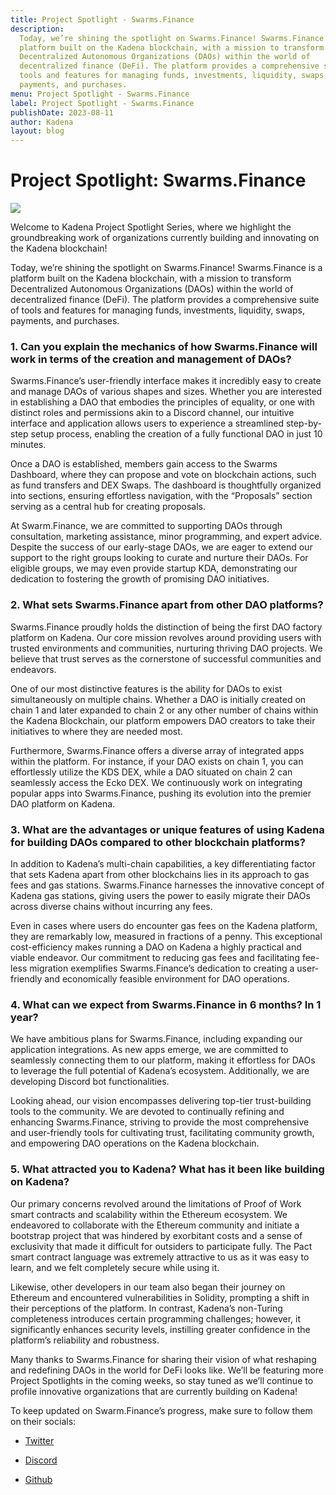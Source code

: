 ```yaml
---
title: Project Spotlight - Swarms.Finance
description:
  Today, we’re shining the spotlight on Swarms.Finance! Swarms.Finance is a
  platform built on the Kadena blockchain, with a mission to transform
  Decentralized Autonomous Organizations (DAOs) within the world of
  decentralized finance (DeFi). The platform provides a comprehensive suite of
  tools and features for managing funds, investments, liquidity, swaps,
  payments, and purchases.
menu: Project Spotlight - Swarms.Finance
label: Project Spotlight - Swarms.Finance
publishDate: 2023-08-11
author: Kadena
layout: blog
---
```


# Project Spotlight: Swarms.Finance

![](/assets/blog/2023/1_o2Ry6xVk_GnK-GvZrICtew.webp)

Welcome to Kadena Project Spotlight Series, where we highlight the
groundbreaking work of organizations currently building and innovating on the
Kadena blockchain!

Today, we’re shining the spotlight on Swarms.Finance! Swarms.Finance is a
platform built on the Kadena blockchain, with a mission to transform
Decentralized Autonomous Organizations (DAOs) within the world of decentralized
finance (DeFi). The platform provides a comprehensive suite of tools and
features for managing funds, investments, liquidity, swaps, payments, and
purchases.

### **1. Can you explain the mechanics of how Swarms.Finance will work in terms of the creation and management of DAOs?**

Swarms.Finance’s user-friendly interface makes it incredibly easy to create and
manage DAOs of various shapes and sizes. Whether you are interested in
establishing a DAO that embodies the principles of equality, or one with
distinct roles and permissions akin to a Discord channel, our intuitive
interface and application allows users to experience a streamlined step-by-step
setup process, enabling the creation of a fully functional DAO in just 10
minutes.

Once a DAO is established, members gain access to the Swarms Dashboard, where
they can propose and vote on blockchain actions, such as fund transfers and DEX
Swaps. The dashboard is thoughtfully organized into sections, ensuring
effortless navigation, with the “Proposals” section serving as a central hub for
creating proposals.

At Swarm.Finance, we are committed to supporting DAOs through consultation,
marketing assistance, minor programming, and expert advice. Despite the success
of our early-stage DAOs, we are eager to extend our support to the right groups
looking to curate and nurture their DAOs. For eligible groups, we may even
provide startup KDA, demonstrating our dedication to fostering the growth of
promising DAO initiatives.

### **2. What sets Swarms.Finance apart from other DAO platforms?**

Swarms.Finance proudly holds the distinction of being the first DAO factory
platform on Kadena. Our core mission revolves around providing users with
trusted environments and communities, nurturing thriving DAO projects. We
believe that trust serves as the cornerstone of successful communities and
endeavors.

One of our most distinctive features is the ability for DAOs to exist
simultaneously on multiple chains. Whether a DAO is initially created on chain 1
and later expanded to chain 2 or any other number of chains within the Kadena
Blockchain, our platform empowers DAO creators to take their initiatives to
where they are needed most.

Furthermore, Swarms.Finance offers a diverse array of integrated apps within the
platform. For instance, if your DAO exists on chain 1, you can effortlessly
utilize the KDS DEX, while a DAO situated on chain 2 can seamlessly access the
Ecko DEX. We continuously work on integrating popular apps into Swarms.Finance,
pushing its evolution into the premier DAO platform on Kadena.

### **3. What are the advantages or unique features of using Kadena for building DAOs compared to other blockchain platforms?**

In addition to Kadena’s multi-chain capabilities, a key differentiating factor
that sets Kadena apart from other blockchains lies in its approach to gas fees
and gas stations. Swarms.Finance harnesses the innovative concept of Kadena gas
stations, giving users the power to easily migrate their DAOs across diverse
chains without incurring any fees.

Even in cases where users do encounter gas fees on the Kadena platform, they are
remarkably low, measured in fractions of a penny. This exceptional
cost-efficiency makes running a DAO on Kadena a highly practical and viable
endeavor. Our commitment to reducing gas fees and facilitating fee-less
migration exemplifies Swarms.Finance’s dedication to creating a user-friendly
and economically feasible environment for DAO operations.

### **4. What can we expect from Swarms.Finance in 6 months? In 1 year?**

We have ambitious plans for Swarms.Finance, including expanding our application
integrations. As new apps emerge, we are committed to seamlessly connecting them
to our platform, making it effortless for DAOs to leverage the full potential of
Kadena’s ecosystem. Additionally, we are developing Discord bot functionalities.

Looking ahead, our vision encompasses delivering top-tier trust-building tools
to the community. We are devoted to continually refining and enhancing
Swarms.Finance, striving to provide the most comprehensive and user-friendly
tools for cultivating trust, facilitating community growth, and empowering DAO
operations on the Kadena blockchain.

### **5. What attracted you to Kadena? What has it been like building on Kadena?**

Our primary concerns revolved around the limitations of Proof of Work smart
contracts and scalability within the Ethereum ecosystem. We endeavored to
collaborate with the Ethereum community and initiate a bootstrap project that
was hindered by exorbitant costs and a sense of exclusivity that made it
difficult for outsiders to participate fully. The Pact smart contract language
was extremely attractive to us as it was easy to learn, and we felt completely
secure while using it.

Likewise, other developers in our team also began their journey on Ethereum and
encountered vulnerabilities in Solidity, prompting a shift in their perceptions
of the platform. In contrast, Kadena’s non-Turing completeness introduces
certain programming challenges; however, it significantly enhances security
levels, instilling greater confidence in the platform’s reliability and
robustness.

Many thanks to Swarms.Finance for sharing their vision of what reshaping and
redefining DAOs in the world for DeFi looks like. We’ll be featuring more
Project Spotlights in the coming weeks, so stay tuned as we’ll continue to
profile innovative organizations that are currently building on Kadena!

To keep updated on Swarm.Finance’s progress, make sure to follow them on their
socials:

- [Twitter](https://twitter.com/SwarmsFinance)

- [Discord](https://discord.gg/y8KbQRxScF)

- [Github](https://github.com/squiegee/swarms)
